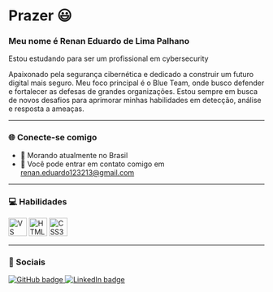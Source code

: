 # Prazer 😃

### Meu nome é Renan Eduardo de Lima Palhano

Estou estudando para ser um profissional em cybersecurity 

Apaixonado pela segurança cibernética e dedicado a construir um futuro digital mais seguro. Meu foco principal é o Blue Team, onde busco defender e fortalecer as defesas de grandes organizações. Estou sempre em busca de novos desafios para aprimorar minhas habilidades em detecção, análise e resposta a ameaças.

---

### 🌐 Conecte-se comigo

- 📍 Morando atualmente no Brasil
- 📧 Você pode entrar em contato comigo em renan.eduardo123213@gmail.com

---

### 💻 Habilidades

<p>
<a href="https://code.visualstudio.com/" target="_blank" rel="noreferrer"><img src="https://raw.githubusercontent.com/danielcranney/readme-generator/main/public/icons/skills/visualstudiocode-colored.svg" alt="VS Code" title="VS Code" width="36" height="36" /></a> 
<a href="https://developer.mozilla.org/en-US/docs/Glossary/HTML5" target="_blank" rel="noreferrer"><img src="https://raw.githubusercontent.com/danielcranney/readme-generator/main/public/icons/skills/html5-colored.svg" alt="HTML5" title="HTML5" width="36" height="36" /></a> 
<a href="https://www.w3.org/TR/CSS/#css" target="_blank" rel="noreferrer"><img src="https://raw.githubusercontent.com/danielcranney/readme-generator/main/public/icons/skills/css3-colored.svg" alt="CSS3" title="CSS3" width="36" height="36" /></a> 
</p>


---

### 🔗 Sociais

<a href="https://github.com/Renanzzinxz" target="_blank">
  <img src="https://img.shields.io/badge/GitHub-100000?style=for-the-badge&logo=github&logoColor=white" alt="GitHub badge">
</a>
<a href="https://www.linkedin.com/in/renan-eduardo-de-lima-palhano-270519360/" target="_blank">
  <img src="https://img.shields.io/badge/LinkedIn-0077B5?style=for-the-badge&logo=linkedin&logoColor=white" alt="LinkedIn badge">
</a>
